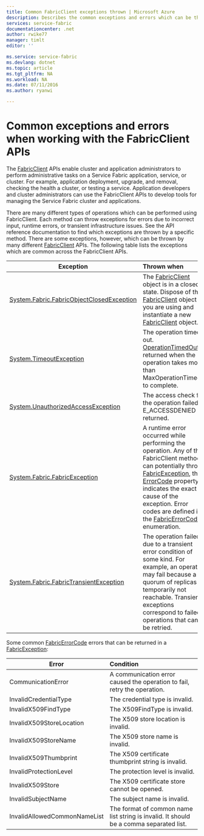 ```yaml
---
title: Common FabricClient exceptions thrown | Microsoft Azure
description: Describes the common exceptions and errors which can be thrown by the FabricClient APIs while performing application and cluster management operations.
services: service-fabric
documentationcenter: .net
author: rwike77
manager: timlt
editor: ''

ms.service: service-fabric
ms.devlang: dotnet
ms.topic: article
ms.tgt_pltfrm: NA
ms.workload: NA
ms.date: 07/11/2016
ms.author: ryanwi

---
```

# Common exceptions and errors when working with the FabricClient APIs
The [FabricClient](https://msdn.microsoft.com/library/system.fabric.fabricclient.aspx) APIs enable cluster and application administrators to perform administrative tasks on a Service Fabric application, service, or cluster. For example, application deployment, upgrade, and removal, checking the health a cluster, or testing a service. Application developers and cluster administrators can use the FabricClient APIs to develop tools for managing the Service Fabric cluster and applications.

There are many different types of operations which can be performed using FabricClient.  Each method can throw exceptions for errors due to incorrect input, runtime errors, or transient infrastructure issues.  See the API reference documentation to find which exceptions are thrown by a specific method. There are some exceptions, however, which can be thrown by many different [FabricClient](https://msdn.microsoft.com/library/system.fabric.fabricclient.aspx) APIs. The following table lists the exceptions which are common across the FabricClient APIs.

| Exception | Thrown when |
| --- |:--- |
| [System.Fabric.FabricObjectClosedException](https://msdn.microsoft.com/library/system.fabric.fabricobjectclosedexception.aspx) |The [FabricClient](https://msdn.microsoft.com/library/system.fabric.fabricclient.aspx) object is in a closed state. Dispose of the [FabricClient](https://msdn.microsoft.com/library/system.fabric.fabricclient.aspx) object you are using and instantiate a new [FabricClient](https://msdn.microsoft.com/library/system.fabric.fabricclient.aspx) object. |
| [System.TimeoutException](https://msdn.microsoft.com/library/system.timeoutexception.aspx) |The operation timed out. [OperationTimedOut](https://msdn.microsoft.com/library/system.fabric.fabricerrorcode.aspx) is returned when the operation takes more than MaxOperationTimeout to complete. |
| [System.UnauthorizedAccessException](https://msdn.microsoft.com/en-us/library/system.unauthorizedaccessexception.aspx) |The access check for the operation failed. E_ACCESSDENIED is returned. |
| [System.Fabric.FabricException](https://msdn.microsoft.com/library/system.fabric.fabricexception.aspx) |A runtime error occurred while performing the operation. Any of the FabricClient methods can potentially throw [FabricException](https://msdn.microsoft.com/library/system.fabric.fabricexception.aspx), the  [ErrorCode](https://msdn.microsoft.com/library/system.fabric.fabricexception.errorcode.aspx) property indicates the exact cause of the exception. Error codes are defined in the [FabricErrorCode](https://msdn.microsoft.com/library/system.fabric.fabricerrorcode.aspx) enumeration. |
| [System.Fabric.FabricTransientException](https://msdn.microsoft.com/library/system.fabric.fabrictransientexception.aspx) |The operation failed due to a transient error condition of some kind. For example, an operation may fail because a quorum of replicas is temporarily not reachable. Transient exceptions correspond to failed operations that can be retried. |

Some common [FabricErrorCode](https://msdn.microsoft.com/library/system.fabric.fabricerrorcode.aspx) errors that can be returned in a [FabricException](https://msdn.microsoft.com/library/system.fabric.fabricexception.aspx):

| Error | Condition |
| --- |:--- |
| CommunicationError |A communication error caused the operation to fail, retry the operation. |
| InvalidCredentialType |The credential type is invalid. |
| InvalidX509FindType |The X509FindType is invalid. |
| InvalidX509StoreLocation |The X509 store location is invalid. |
| InvalidX509StoreName |The X509 store name is invalid. |
| InvalidX509Thumbprint |The X509 certificate thumbprint string is invalid. |
| InvalidProtectionLevel |The protection level is invalid. |
| InvalidX509Store |The X509 certificate store cannot be opened. |
| InvalidSubjectName |The subject name is invalid. |
| InvalidAllowedCommonNameList |The format of common name list string is invalid. It should be a comma separated list. |

